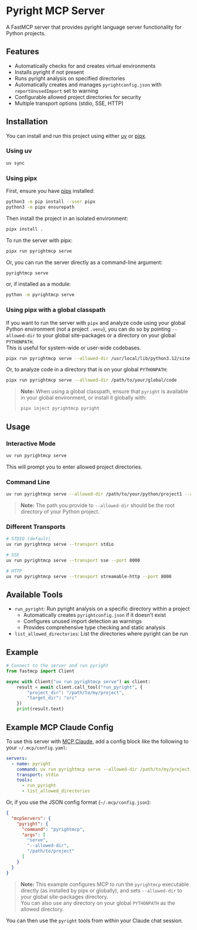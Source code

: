 # Pyright MCP Server

A FastMCP server that provides pyright language server functionality for Python projects.

## Features

- Automatically checks for and creates virtual environments
- Installs pyright if not present
- Runs pyright analysis on specified directories
- Automatically creates and manages `pyrightconfig.json` with `reportUnusedImport` set to warning
- Configurable allowed project directories for security
- Multiple transport options (stdio, SSE, HTTP)

## Installation

You can install and run this project using either [uv](https://github.com/astral-sh/uv) or [pipx](https://pypa.github.io/pipx/).

### Using uv

```bash
uv sync
```

### Using pipx

First, ensure you have [pipx](https://pypa.github.io/pipx/) installed:

```bash
python3 -m pip install --user pipx
python3 -m pipx ensurepath
```

Then install the project in an isolated environment:

```bash
pipx install .
```

To run the server with pipx:

```bash
pipx run pyrightmcp serve
```

Or, you can run the server directly as a command-line argument:

```bash
pyrightmcp serve
```
or, if installed as a module:
```bash
python -m pyrightmcp serve
```

### Using pipx with a global classpath

If you want to run the server with `pipx` and analyze code using your global Python environment (not a project `.venv`), you can do so by pointing `--allowed-dir` to your global site-packages or a directory on your global `PYTHONPATH`.  
This is useful for system-wide or user-wide codebases.

```bash
pipx run pyrightmcp serve --allowed-dir /usr/local/lib/python3.12/site-packages
```

Or, to analyze code in a directory that is on your global `PYTHONPATH`:

```bash
pipx run pyrightmcp serve --allowed-dir /path/to/your/global/code
```

> **Note:** When using a global classpath, ensure that `pyright` is available in your global environment, or install it globally with:
> ```bash
> pipx inject pyrightmcp pyright
> ```

## Usage

### Interactive Mode

```bash
uv run pyrightmcp serve
```

This will prompt you to enter allowed project directories.

### Command Line

```bash
uv run pyrightmcp serve --allowed-dir /path/to/your/python/project1 --allowed-dir /path/to/your/python/project2
```
> **Note:** The path you provide to `--allowed-dir` should be the root directory of your Python project.

### Different Transports

```bash
# STDIO (default)
uv run pyrightmcp serve --transport stdio

# SSE
uv run pyrightmcp serve --transport sse --port 8000

# HTTP
uv run pyrightmcp serve --transport streamable-http --port 8000
```

## Available Tools

- `run_pyright`: Run pyright analysis on a specific directory within a project
  - Automatically creates `pyrightconfig.json` if it doesn't exist
  - Configures unused import detection as warnings
  - Provides comprehensive type checking and static analysis
- `list_allowed_directories`: List the directories where pyright can be run

## Example

```python
# Connect to the server and run pyright
from fastmcp import Client

async with Client("uv run pyrightmcp serve") as client:
    result = await client.call_tool("run_pyright", {
        "project_dir": "/path/to/my/project",
        "target_dir": "src"
    })
    print(result.text)
```

## Example MCP Claude Config

To use this server with [MCP Claude](https://github.com/paulgb/mcp-claude), add a config block like the following to your `~/.mcp/config.yaml`:

```yaml
servers:
  - name: pyright
    command: uv run pyrightmcp serve --allowed-dir /path/to/my/project
    transport: stdio
    tools:
      - run_pyright
      - list_allowed_directories
```

Or, if you use the JSON config format (`~/.mcp/config.json`):

```json
{
  "mcpServers": {
    "pyright": {
      "command": "pyrightmcp",
      "args": [
        "serve",
        "--allowed-dir",
        "/path/to/project"
      ]
    }
  }
}
```

> **Note:** This example configures MCP to run the `pyrightmcp` executable directly (as installed by pipx or globally), and sets `--allowed-dir` to your global site-packages directory.  
> You can also use any directory on your global `PYTHONPATH` as the allowed directory.

You can then use the `pyright` tools from within your Claude chat session.
